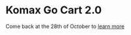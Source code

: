 # Komax Go Cart 2.0

Come back at the 28th of October to [learn more](https://young-talents-hackathon.ch/)